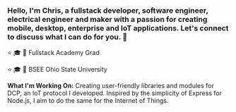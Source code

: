 ### Hello, I'm Chris, a fullstack developer, software engineer, electrical engineer and maker with a passion for creating mobile, desktop, enterprise and IoT applications. Let's connect to discuss what I can do for you. 👋

 ⭐ 🎓 📜 Fullstack Academy Grad
 
 ⭐ 🎓  📜 BSEE Ohio State University

<b>What I'm Working On:</b> Creating user-friendly libraries and modules for DCP, an IoT protocol I developed.  Inspired by the simplicity of Express for Node.js, I aim to do the same for the Internet of Things.

<!--
## My GitHub Stats

![GitHub Stats](https://github-readme-stats.vercel.app/api?username=chrisallenarmbruster&show_icons=true&count_private=true)

## My Top Languages

![Top Languages](https://github-readme-stats.vercel.app/api/top-langs/?username=chrisallenarmbruster&layout=compact)

## My GitHub Activity

![GitHub Activity](https://activity-graph.herokuapp.com/graph?username=chrisallenarmbruster&theme=github)

Thanks for visiting my profile! If you have any questions or just want to say hi, feel free to reach out. 😄

-->
